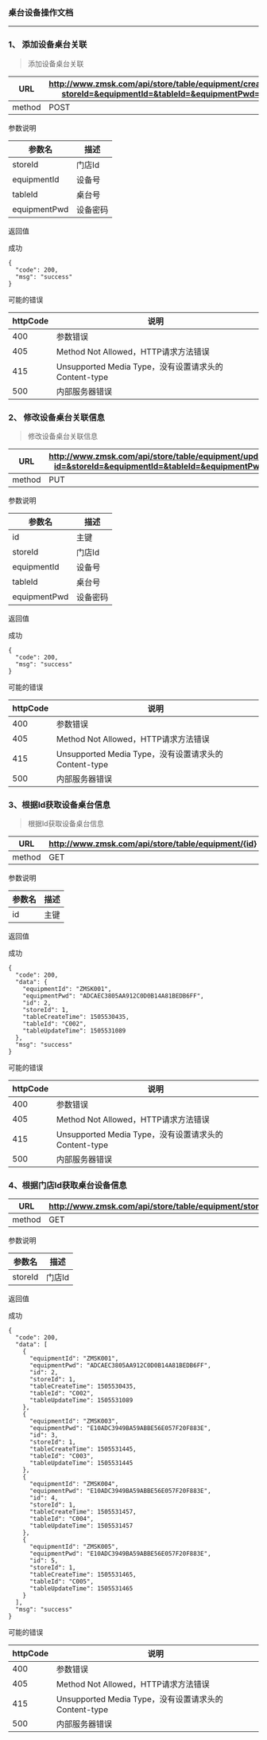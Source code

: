 ### 桌台设备操作文档 ###
----

### 1、 添加设备桌台关联

>  添加设备桌台关联

|URL|http://www.zmsk.com/api/store/table/equipment/create?storeId=&equipmentId=&tableId=&equipmentPwd=|
|---|---|
|method|POST|

参数说明

|参数名|描述|
|---|---|
|storeId|门店Id|
|equipmentId|设备号|
|tableId|桌台号|
|equipmentPwd|设备密码|

返回值

成功

```
{
  "code": 200,
  "msg": "success"
}
```

可能的错误

|httpCode|说明|
|---|---|
|400|参数错误|
|405|Method Not Allowed，HTTP请求方法错误|
|415|Unsupported Media Type，没有设置请求头的Content-type|
|500|内部服务器错误|

### 2、 修改设备桌台关联信息

>  修改设备桌台关联信息

|URL|http://www.zmsk.com/api/store/table/equipment/update?id=&storeId=&equipmentId=&tableId=&equipmentPwd=|
|---|---|
|method|PUT|

参数说明

|参数名|描述|
|---|---|
|id|主键|
|storeId|门店Id|
|equipmentId|设备号|
|tableId|桌台号|
|equipmentPwd|设备密码|

返回值

成功

```
{
  "code": 200,
  "msg": "success"
}
```

可能的错误

|httpCode|说明|
|---|---|
|400|参数错误|
|405|Method Not Allowed，HTTP请求方法错误|
|415|Unsupported Media Type，没有设置请求头的Content-type|
|500|内部服务器错误|


### 3、根据Id获取设备桌台信息

> 根据Id获取设备桌台信息

|URL|http://www.zmsk.com/api/store/table/equipment/{id}|
|---|---|
|method|GET|

参数说明

|参数名|描述|
|---|---|
|id|主键|

返回值

成功

```
{
  "code": 200,
  "data": {
    "equipmentId": "ZMSK001",
    "equipmentPwd": "ADCAEC3805AA912C0D0B14A81BEDB6FF",
    "id": 2,
    "storeId": 1,
    "tableCreateTime": 1505530435,
    "tableId": "C002",
    "tableUpdateTime": 1505531089
  },
  "msg": "success"
}
```

可能的错误

|httpCode|说明|
|---|---|
|400|参数错误|
|405|Method Not Allowed，HTTP请求方法错误|
|415|Unsupported Media Type，没有设置请求头的Content-type|
|500|内部服务器错误|


### 4、根据门店Id获取桌台设备信息

|URL|http://www.zmsk.com/api/store/table/equipment/store/{storeId}|
|---|---|
|method|GET|

参数说明

|参数名|描述|
|---|---|
|storeId|门店Id|

返回值

成功

```
{
  "code": 200,
  "data": [
    {
      "equipmentId": "ZMSK001",
      "equipmentPwd": "ADCAEC3805AA912C0D0B14A81BEDB6FF",
      "id": 2,
      "storeId": 1,
      "tableCreateTime": 1505530435,
      "tableId": "C002",
      "tableUpdateTime": 1505531089
    },
    {
      "equipmentId": "ZMSK003",
      "equipmentPwd": "E10ADC3949BA59ABBE56E057F20F883E",
      "id": 3,
      "storeId": 1,
      "tableCreateTime": 1505531445,
      "tableId": "C003",
      "tableUpdateTime": 1505531445
    },
    {
      "equipmentId": "ZMSK004",
      "equipmentPwd": "E10ADC3949BA59ABBE56E057F20F883E",
      "id": 4,
      "storeId": 1,
      "tableCreateTime": 1505531457,
      "tableId": "C004",
      "tableUpdateTime": 1505531457
    },
    {
      "equipmentId": "ZMSK005",
      "equipmentPwd": "E10ADC3949BA59ABBE56E057F20F883E",
      "id": 5,
      "storeId": 1,
      "tableCreateTime": 1505531465,
      "tableId": "C005",
      "tableUpdateTime": 1505531465
    }
  ],
  "msg": "success"
}
```

可能的错误

|httpCode|说明|
|---|---|
|400|参数错误|
|405|Method Not Allowed，HTTP请求方法错误|
|415|Unsupported Media Type，没有设置请求头的Content-type|
|500|内部服务器错误|
